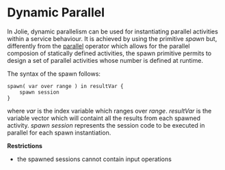 # Dynamic Parallel
In Jolie, dynamic parallelism can be used for instantiating parallel activities within a service behaviour. It is achieved by using the primitive *spawn* but, differently from the [parallel](../basics/composing_statements#parallel) operator
which allows for the parallel composion of statically defined activities, the spawn primitive permits to design a set of parallel activities whose number is defined at runtime.

The syntax of the spawn follows:
```text
spawn( var over range ) in resultVar {
    spawn session
}
```
where *var* is the index variable which ranges over *range*. *resultVar* is the variable vector which will containt all the results from each spawned activity. *spawn session* represents the session code to be  executed in parallel for each spawn instantiation.

**Restrictions**
* the spawned sessions cannot contain input operations


